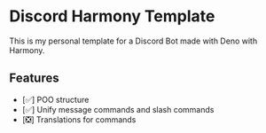 # Discord Harmony Template

This is my personal template for a Discord Bot made with Deno with Harmony.

## Features

- [✅] POO structure
- [✅] Unify message commands and slash commands
- [❎] Translations for commands
